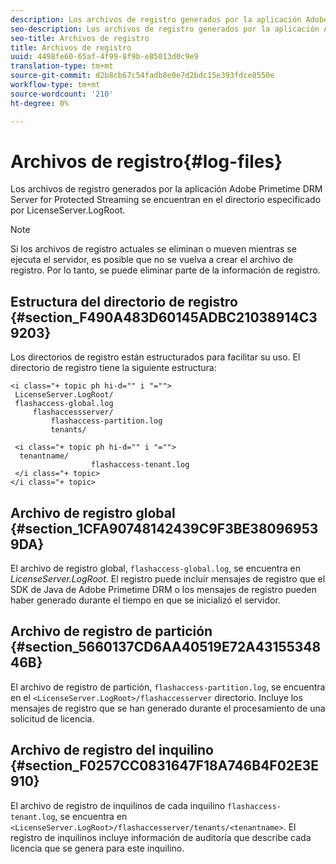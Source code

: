 ```yaml
---
description: Los archivos de registro generados por la aplicación Adobe Primetime DRM Server for Protected Streaming se encuentran en el directorio especificado por LicenseServer.LogRoot.
seo-description: Los archivos de registro generados por la aplicación Adobe Primetime DRM Server for Protected Streaming se encuentran en el directorio especificado por LicenseServer.LogRoot.
seo-title: Archivos de registro
title: Archivos de registro
uuid: 4498fe60-65af-4f99-8f9b-e85013d0c9e9
translation-type: tm+mt
source-git-commit: d2b8cb67c54fadb8e0e7d2bdc15e393fdce8550e
workflow-type: tm+mt
source-wordcount: '210'
ht-degree: 0%

---
```



# Archivos de registro{#log-files}

Los archivos de registro generados por la aplicación Adobe Primetime DRM Server for Protected Streaming se encuentran en el directorio especificado por LicenseServer.LogRoot.

>[!NOTE]
>
>Si los archivos de registro actuales se eliminan o mueven mientras se ejecuta el servidor, es posible que no se vuelva a crear el archivo de registro. Por lo tanto, se puede eliminar parte de la información de registro.

## Estructura del directorio de registro {#section_F490A483D60145ADBC21038914C39203}

Los directorios de registro están estructurados para facilitar su uso. El directorio de registro tiene la siguiente estructura:

```
<i class="+ topic ph hi-d="" i "="">
 LicenseServer.LogRoot/ 
 flashaccess-global.log 
     flashaccessserver/ 
         flashaccess-partition.log 
         tenants/ 
             
 <i class="+ topic ph hi-d="" i "="">
  tenantname/ 
                  flashaccess-tenant.log
 </i class="+ topic>
</i class="+ topic>
```

## Archivo de registro global {#section_1CFA90748142439C9F3BE380969539DA}

El archivo de registro global, `flashaccess-global.log`, se encuentra en *LicenseServer.LogRoot*. El registro puede incluir mensajes de registro que el SDK de Java de Adobe Primetime DRM o los mensajes de registro pueden haber generado durante el tiempo en que se inicializó el servidor.

## Archivo de registro de partición {#section_5660137CD6AA40519E72A4315534846B}

El archivo de registro de partición, `flashaccess-partition.log`, se encuentra en el `<LicenseServer.LogRoot>/flashaccesserver` directorio. Incluye los mensajes de registro que se han generado durante el procesamiento de una solicitud de licencia.

## Archivo de registro del inquilino {#section_F0257CC0831647F18A746B4F02E3E910}

El archivo de registro de inquilinos de cada inquilino `flashaccess-tenant.log`, se encuentra en `<LicenseServer.LogRoot>/flashaccesserver/tenants/<tenantname>`. El registro de inquilinos incluye información de auditoría que describe cada licencia que se genera para este inquilino.
